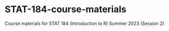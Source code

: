 # STAT-184-course-materials
Course materials for STAT 184 (Introduction to R) Summer 2023 (Session 2)
